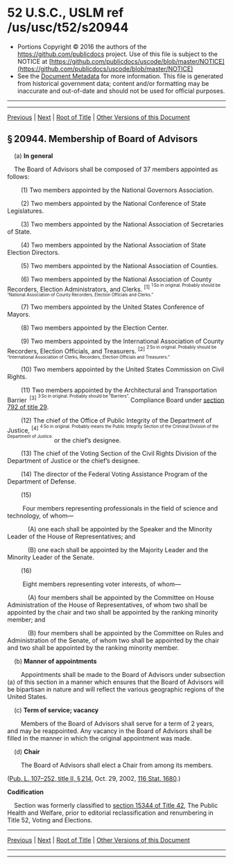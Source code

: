 ---
---

# 52 U.S.C., USLM ref /us/usc/t52/s20944

* Portions Copyright © 2016 the authors of the https://github.com/publicdocs project.
  Use of this file is subject to the NOTICE at [https://github.com/publicdocs/uscode/blob/master/NOTICE](https://github.com/publicdocs/uscode/blob/master/NOTICE)
* See the [Document Metadata](././../../../../../../../..//README.md) for more information.
  This file is generated from historical government data; content and/or formatting may be inaccurate and out-of-date and should not be used for official purposes.

----------
----------

[Previous](./../../../../../../../..//us/usc/t52/stII/ch209/schII/ptA/spt2/m__us_usc_t52_s20943.md) | [Next](./../../../../../../../..//us/usc/t52/stII/ch209/schII/ptA/spt2/m__us_usc_t52_s20945.md) | [Root of Title](./../../../../../../../../) | [Other Versions of this Document](https://publicdocs.github.io/go/links?ns=uslm&ref=%2Fus%2Fusc%2Ft52%2Fs20944)

## § 20944. Membership of Board of Advisors

    (a) __In general__ 

    The Board of Advisors shall be composed of 37 members appointed as follows:

        (1) Two members appointed by the National Governors Association.

        (2) Two members appointed by the National Conference of State Legislatures.

        (3) Two members appointed by the National Association of Secretaries of State.

        (4) Two members appointed by the National Association of State Election Directors.

        (5) Two members appointed by the National Association of Counties.

        (6) Two members appointed by the National Association of County Recorders, Election Administrators, and Clerks. <sup>\[1\]</sup>  <sup><sup> 1 So in original. Probably should be “National Association of County Recorders, Election Officials and Clerks.” </sup></sup> 

        (7) Two members appointed by the United States Conference of Mayors.

        (8) Two members appointed by the Election Center.

        (9) Two members appointed by the International Association of County Recorders, Election Officials, and Treasurers. <sup>\[2\]</sup>  <sup><sup> 2 So in original. Probably should be “International Association of Clerks, Recorders, Election Officials and Treasurers.” </sup></sup> 

        (10) Two members appointed by the United States Commission on Civil Rights.

        (11) Two members appointed by the Architectural and Transportation Barrier  <sup>\[3\]</sup>  <sup><sup> 3 So in original. Probably should be “Barriers”. </sup></sup>  Compliance Board under [section 792 of title 29][/us/usc/t29/s792].

        (12) The chief of the Office of Public Integrity of the Department of Justice, <sup>\[4\]</sup>  <sup><sup> 4 So in original. Probably means the Public Integrity Section of the Criminal Division of the Department of Justice. </sup></sup>  or the chief’s designee.

        (13) The chief of the Voting Section of the Civil Rights Division of the Department of Justice or the chief’s designee.

        (14) The director of the Federal Voting Assistance Program of the Department of Defense.

        (15)

         Four members representing professionals in the field of science and technology, of whom—

            (A) one each shall be appointed by the Speaker and the Minority Leader of the House of Representatives; and

            (B) one each shall be appointed by the Majority Leader and the Minority Leader of the Senate.

        (16)

         Eight members representing voter interests, of whom—

            (A) four members shall be appointed by the Committee on House Administration of the House of Representatives, of whom two shall be appointed by the chair and two shall be appointed by the ranking minority member; and

            (B) four members shall be appointed by the Committee on Rules and Administration of the Senate, of whom two shall be appointed by the chair and two shall be appointed by the ranking minority member.

    (b) __Manner of appointments__ 

        Appointments shall be made to the Board of Advisors under subsection (a) of this section in a manner which ensures that the Board of Advisors will be bipartisan in nature and will reflect the various geographic regions of the United States.

    (c) __Term of service; vacancy__ 

        Members of the Board of Advisors shall serve for a term of 2 years, and may be reappointed. Any vacancy in the Board of Advisors shall be filled in the manner in which the original appointment was made.

    (d) __Chair__ 

        The Board of Advisors shall elect a Chair from among its members.

([Pub. L. 107–252, title II, § 214][/us/pl/107/252/s214], Oct. 29, 2002, [116 Stat. 1680][/us/stat/116/1680].)

 __Codification__ 

    Section was formerly classified to [section 15344 of Title 42][/us/usc/t42/s15344], The Public Health and Welfare, prior to editorial reclassification and renumbering in Title 52, Voting and Elections.

----------

[Previous](./../../../../../../../..//us/usc/t52/stII/ch209/schII/ptA/spt2/m__us_usc_t52_s20943.md) | [Next](./../../../../../../../..//us/usc/t52/stII/ch209/schII/ptA/spt2/m__us_usc_t52_s20945.md) | [Root of Title](./../../../../../../../../) | [Other Versions of this Document](https://publicdocs.github.io/go/links?ns=uslm&ref=%2Fus%2Fusc%2Ft52%2Fs20944)

----------
----------

[/us/usc/t29/s792]: https://publicdocs.github.io/go/links?ns=uslm&ref=%2Fus%2Fusc%2Ft29%2Fs792
[/us/pl/107/252/s214]: https://publicdocs.github.io/go/links?ns=uslm&ref=%2Fus%2Fpl%2F107%2F252%2Fs214
[/us/stat/116/1680]: https://publicdocs.github.io/go/links?ns=uslm&ref=%2Fus%2Fstat%2F116%2F1680
[/us/usc/t42/s15344]: https://publicdocs.github.io/go/links?ns=uslm&ref=%2Fus%2Fusc%2Ft42%2Fs15344


